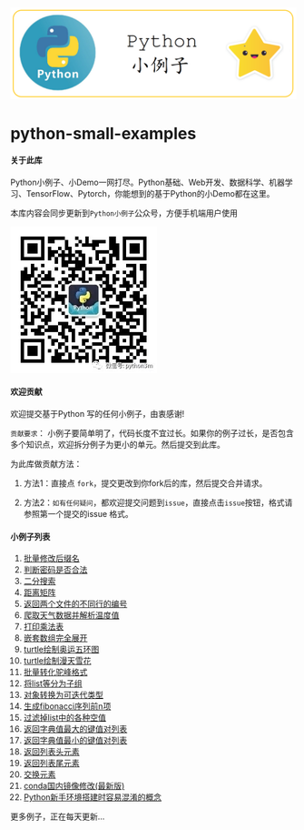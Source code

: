 ![](./img/logo-python-small-examples.png)



# python-small-examples

#### 关于此库

Python小例子、小Demo一网打尽。Python基础、Web开发、数据科学、机器学习、TensorFlow、Pytorch，你能想到的基于Python的小Demo都在这里。

本库内容会同步更新到`Python小例子`公众号，方便手机端用户使用

<img src="./img/python小例子公众号二维码.jpg" style="zoom:Infinity%; width:258px" />

#### 欢迎贡献

欢迎提交基于Python 写的任何小例子，由衷感谢!

`贡献要求`：
小例子要简单明了，代码长度不宜过长。如果你的例子过长，是否包含多个知识点，欢迎拆分例子为更小的单元。然后提交到此库。

为此库做贡献方法：

1. 方法1：直接点 `fork`，提交更改到你fork后的库，然后提交合并请求。

2. 方法2：`如有任何疑问`，都欢迎提交问题到`issue`，直接点击`issue`按钮，格式请参照第一个提交的issue 格式。

   

#### 小例子列表

1. [批量修改后缀名](./批量修改后缀名.md)
2. [判断密码是否合法](判断密码是否合法.md)
3. [二分搜索](二分搜索.md)
4. [距离矩阵](距离矩阵.md)
5. [返回两个文件的不同行的编号](返回两个文件的不同行的编号.md)
6. [爬取天气数据并解析温度值](爬取天气数据并解析温度值.md)
7. [打印乘法表](打印乘法表.md)
8. [嵌套数组完全展开](嵌套数组完全展开.md)
9. [turtle绘制奥运五环图](turtle绘制奥运五环图.md)
10. [turtle绘制漫天雪花](turtle绘制漫天雪花.md)
11. [批量转化驼峰格式](数据库字段名批量转化驼峰格式.md)
12. [将list等分为子组](./将list等分为子组.md)
13. [对象转换为可迭代类型](./对象转换为可迭代类型.md)
14. [生成fibonacci序列前n项](生成fibonacci序列前n项.md)
15. [过滤掉list中的各种空值](过滤掉list中的各种空值.md)
16. [返回字典值最大的键值对列表](返回字典值最大的键值对列表.md)
17. [返回字典值最小的键值对列表](返回字典值最小的键值对列表.md)
18. [返回列表头元素](返回列表头元素.md)
19. [返回列表尾元素](返回列表尾元素.md)
20. [交换元素](交换元素.md)
21. [conda国内镜像修改(最新版)](conda国内镜像修改(最新版).md)
22. [Python新手环境搭建时容易混淆的概念](Python新手环境搭建时容易混淆的概念.md)

更多例子，正在每天更新...

















